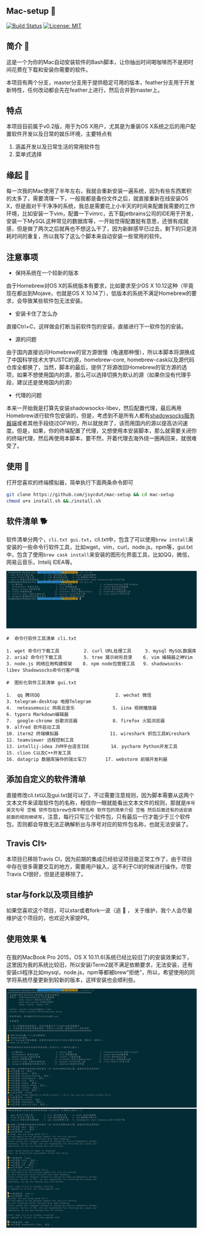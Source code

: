 ## Mac-setup 🍇

[![Build Status](https://api.travis-ci.com/jsycdut/mac-setup.svg?branch=master)](https://travis-ci.com/jsycdut/mac-setup)  [![License: MIT](https://img.shields.io/badge/License-MIT-yellow.svg)](https://opensource.org/licenses/MIT)

## 简介 🙉

这是一个为你的Mac自动安装软件的Bash脚本，让你抽出时间喝咖啡而不是把时间花费在下载和安装你需要的软件。

本项目有两个分支，master分支用于提供稳定可用的版本，feather分支用于开发新特性，任何改动都会先在feather上进行，然后合并到master上。

## 特点

本项目目前属于v0.2版，用于为OS X用户，尤其是为重装OS X系统之后的用户配置软件开发以及日常的娱乐环境，主要特点有

1. 涵盖开发以及日常生活的常用软件包
2. 菜单式选择

## 缘起 🙈

每一次我的Mac使用了半年左右，我就会重新安装一遍系统，因为有些东西累积的太多了，需要清理一下，一般我都是备份文件之后，就直接重新在线安装OS X，但是面对干干净净的系统，我总是需要花上小半天的时间来配置我需要的工作环境，比如安装一下vim，配置一下vimrc，去下载jetbrains公司的IDE用于开发，安装一下MySQL这种常见的数据库等，一开始觉得配置挺有意思，还很有成就感，但是做了两次之后就再也不想这么干了，因为新鲜感早已过去，剩下的只是消耗时间的重复，所以我写了这么个脚本来自动安装一些常用的软件。

## 注意事项

* 保持系统在一个较新的版本

由于Homebrew对OS X的系统版本有要求，比如要求至少OS X 10.12这种（毕竟现在都出到Mojave，也就是OS X 10.14了），低版本的系统不满足Homebrew的要求，会导致某些软件包无法安装。

* 安装卡住了怎么办

直接Ctrl+C，这样做会打断当前软件包的安装，直接进行下一软件包的安装。

* 源的问题

由于国内直接访问Homebrew的官方源很慢（龟速那种慢），所以本脚本将源换成了中国科学技术大学USTC的源，homebrew-core, homebrew-cask以及源代码仓库全都换了，当然，脚本的最后，提供了将源改回Homebrew的官方源的选项，如果不想使用国内的源，那么可以选择切换为默认的源（如果你没有代理手段，建议还是使用国内的源）

* 代理的问题

本来一开始我是打算先安装shadowsocks-libev，然后配置代理，最后再用Homebrew进行软件包安装的，但是，考虑到不是所有人都有[shadowsocks服务器端](https://github.com/jsycdut/shadowsocks-install-scripts)或者其他手段绕过GFW的，所以就放弃了，该而用国内的源以提高访问速度。但是，如果，你的终端配置了代理，又想使用本安装脚本，那么就需要关闭你的终端代理，然后再使用本脚本，要不然，开着代理去海外绕一圈再回来，就很难受了。

## 使用 🙊

打开您喜欢的终端模拟器，简单执行下面两条命令即可

```bash
git clone https://github.com/jsycdut/mac-setup && cd mac-setup
chmod u+x install.sh &&./install.sh
```

## 软件清单 🐕

软件清单分两个，`cli.txt gui.txt`，cli.txt中，包含了可以使用`brew install`来安装的一些命令行软件工具，比如wget，vim，curl，node.js，npm等，gui.txt中，包含了使用`brew cask install`来安装的图形化界面工具，比如QQ，微信，网易云音乐，Intelij IDEA等。

![app_list](https://raw.githubusercontent.com/jsycdut/photos/master/mac-setup/app-list.png)

```text
#  命令行软件工具清单 cli.txt

1. wget 命令行下载工具         2. curl URL处理工具     3. mysql MySQL数据库
2. aria2 命令行下载工具        5. tree 展示树形目录    6. vim 编辑器之神Vim
3. node.js 网络应用构建框架    8. npm node包管理工具   9. shadowsocks-libev Shadowsocks命令行客户端

#  图形化软件工具清单 gui.txt

1.  qq 腾讯QQ                            2. wechat 微信                       3. telegram-desktop 电报Telegram
4.  neteasemusic 网易云音乐              5. iina 视频播放器                   6. typora Markdown编辑器
7.  google-chrome 谷歌浏览器             8. firefox 火狐浏览器                9. alfred 软件启动工具
10. iterm2 终端模拟器                   11. wireshark 抓包工具Wireshark      12. teamviewer 远程控制工具
13. intellij-idea JVM平台语言IDE        14. pycharm Python开发工具           15. clion C以及C++开发工具
16. datagrip 数据库操作的瑞士军刀       17. webstorm 前端开发利器
```

## 添加自定义的软件清单

直接修改cli.txt以及gui.txt就可以了，不过需要注意规则，因为脚本需要从这两个文本文件来读取软件包的名称，相信你一眼就能看出文本文件的规则，那就是`序号 英文句号 空格 软件包在brew仓库中的名称 软件包的简单介绍 空格 然后后面还有的话安装前面的规则继续写`，注意，每行只写三个软件包，只有最后一行才能少于三个软件包，否则都会导致无法正确解析出与序号对应的软件包名称，也就无法安装了。

## Travis CI✨

本项目已移除Travis CI，因为前期的集成已经验证项目能正常工作了，由于项目中存在很多需要交互的地方，需要用户输入，这不利于CI的时候进行操作。尽管Travis CI很好，但是还是移除了。

## star与fork以及项目维护

如果您喜欢这个项目，可以star或者fork一波（逃 🏃 ， 关于维护，我个人会尽量维护这个项目的，也欢迎大家提PR。

## 使用效果 🐈

在我的MacBook Pro 2015，OS X 10.11.6(系统已经比较旧了)的安装效果如下，这里因为我的系统比较旧，所以安装iTerm2就不满足依赖要求，无法安装，还有安装cli程序比如mysql，node.js，npm等都被brew“拒绝”，所以，希望使用的同学将系统尽量更新到较新的版本，这样安装也会顺利些。

![install-gui](https://raw.githubusercontent.com/jsycdut/photos/master/mac-setup/install-gui.png)
![install-cli](https://raw.githubusercontent.com/jsycdut/photos/master/mac-setup/install-cli.png)
